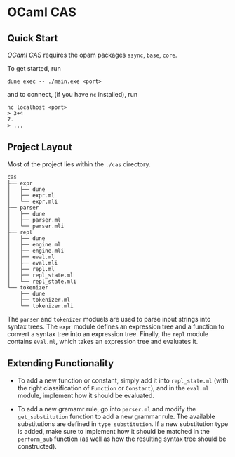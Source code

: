 # OCaml CAS

## Quick Start
*OCaml CAS* requires the opam packages `async`, `base`, `core`.

To get started, run
```
dune exec -- ./main.exe <port>
```
and to connect, (if you have `nc` installed), run
```
nc localhost <port>
> 3+4
7.
> ...
```

## Project Layout
Most of the project lies within the `./cas` directory.
```
cas
├── expr
│   ├── dune
│   ├── expr.ml
│   └── expr.mli
├── parser
│   ├── dune
│   ├── parser.ml
│   └── parser.mli
├── repl
│   ├── dune
│   ├── engine.ml
│   ├── engine.mli
│   ├── eval.ml
│   ├── eval.mli
│   ├── repl.ml
│   ├── repl_state.ml
│   └── repl_state.mli
└── tokenizer
    ├── dune
    ├── tokenizer.ml
    └── tokenizer.mli
```

The `parser` and `tokenizer` moduels are used to parse input strings into syntax trees. The `expr` module defines an expression tree and a function to convert a syntax tree into an expression tree. Finally, the `repl` module contains `eval.ml`, which takes an expression tree and evaluates it.

## Extending Functionality
* To add a new function or constant, simply add it into `repl_state.ml` (with the right classification of `Function` or `Constant`), and in the `eval.ml` module, implement how it should be evaluated.

* To add a new gramamr rule, go into `parser.ml` and modify the `get_substitution` function to add a new grammar rule. The available substitutions are defined in `type substitution`. If a new substitution type is added, make sure to implement how it should be matched in the `perform_sub` function (as well as how the resulting syntax tree should be constructed).
